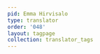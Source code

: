 ```yaml
---
pid: Emma Hirvisalo
type: translator
order: '048'
layout: tagpage
collection: translator_tags
---
```


